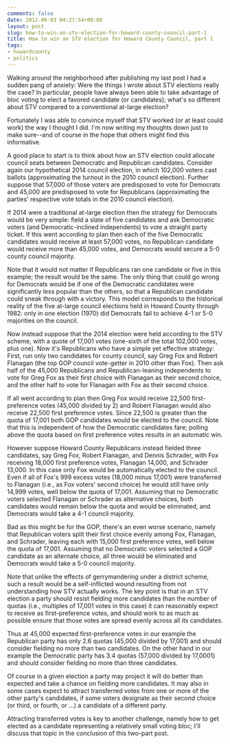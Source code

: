 ```yaml
---
comments: false
date: 2012-06-03 04:27:54+00:00
layout: post
slug: how-to-win-an-stv-election-for-howard-county-council-part-1
title: How to win an STV election for Howard County Council, part 1
tags:
- howardcounty
- politics
---
```


Walking around the neighborhood after publishing my last post I had a sudden pang of anxiety: Were the things I wrote about STV elections really the case? In particular, people have always been able to take advantage of bloc voting to elect a favored candidate (or candidates); what's so different about STV compared to a conventional at-large election?

Fortunately I was able to convince myself that STV worked (or at least could work) the way I thought I did. I'm now writing my thoughts down just to make sure--and of course in the hope that others might find this informative.

A good place to start is to think about how an STV election could allocate council seats between Democratic and Republican candidates. Consider again our hypothetical 2014 council election, in which 102,000 voters cast ballots (approximating the turnout in the 2010 council election). Further suppose that 57,000 of those voters are predisposed to vote for Democrats and 45,000 are predisposed to vote for Republicans (approximating the parties' respective vote totals in the 2010 council election).

If 2014 were a traditional at-large election then the strategy for Democrats would be very simple: field a slate of five candidates and ask Democratic voters (and Democratic-inclined independents) to vote a straight party ticket. If this went according to plan then each of the five Democratic candidates would receive at least 57,000 votes, no Republican candidate would receive more than 45,000 votes, and Democrats would secure a 5-0 county council majority.

Note that it would not matter if Republicans ran one candidate or five in this example; the result would be the same. The only thing that could go wrong for Democrats would be if one of the Democratic candidates were significantly less popular than the others, so that a Republican candidate could sneak through with a victory. This model corresponds to the historical reality of the five at-large council elections held in Howard County through 1982: only in one election (1970) did Democrats fail to achieve 4-1 or 5-0 majorities on the council.

Now instead suppose that the 2014 election were held according to the STV scheme, with a quote of 17,001 votes (one-sixth of the total 102,000 votes, plus one). Now it's Republicans who have a simple yet effective strategy: First, run only two candidates for county council, say Greg Fox and Robert Flanagan (the top GOP council vote-getter in 2010 other than Fox). Then ask half of the 45,000 Republicans and Republican-leaning independents to vote for Greg Fox as their first choice with Flanagan as their second choice, and the other half to vote for Flanagan with Fox as their second choice.

If all went according to plan then Greg Fox would receive 22,500 first-preference votes (45,000 divided by 2) and Robert Flanagan would also receive 22,500 first preference votes. Since 22,500 is greater than the quota of 17,001 both GOP candidates would be elected to the council. Note that this is independent of how the Democratic candidates fare; polling above the quota based on first preference votes results in an automatic win.

However suppose Howard County Republicans instead fielded three candidates, say Greg Fox, Robert Flanagan, and Dennis Schrader, with Fox receiving 18,000 first preference votes, Flanagan 14,000, and Schrader 13,000. In this case only Fox would be automatically elected to the council. Even if all of Fox's 999 excess votes (18,000 minus 17,001) were transferred to Flanagan (i.e., as Fox voters' second choice) he would still have only 14,999 votes, well below the quota of 17,001. Assuming that no Democratic voters selected Flanagan or Schrader as alternative choices, both candidates would remain below the quota and would be eliminated, and Democrats would take a 4-1 council majority.

Bad as this might be for the GOP, there's an even worse scenario, namely that Republican voters split their first choice evenly among Fox, Flanagan, and Schrader, leaving each with 15,000 first preference votes, well below the quota of 17,001. Assuming that no Democratic voters selected a GOP candidate as an alternate choice, all three would be eliminated and Democrats would take a 5-0 council majority.

Note that unlike the effects of gerrymandering under a district scheme, such a result would be a self-inflicted wound resulting from not understanding how STV actually works. The key point is that in an STV election a party should resist fielding more candidates than the number of quotas (i.e., multiples of 17,001 votes in this case) it can reasonably expect to receive as first-preference votes, and should work to as much as possible ensure that those votes are spread evenly across all its candidates. 

Thus at 45,000 expected first-preference votes in our example the Republican party has only 2.6 quotas (45,000 divided by 17,001) and should consider fielding no more than two candidates. On the other hand in our example the Democratic party has 3.4 quotas (57,000 divided by 17,0001) and should consider fielding no more than three candidates.

Of course in a given election a party may project it will do better than expected and take a chance on fielding more candidates. It may also in some cases expect to attract transferred votes from one or more of the other party's candidates, if some voters designate as their second choice (or third, or fourth, or ...) a candidate of a different party.

Attracting transferred votes is key to another challenge, namely how to get elected as a candidate representing a relatively small voting bloc; I'll discuss that topic in the conclusion of this two-part post.


